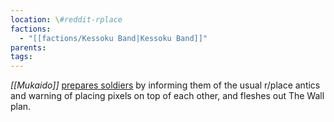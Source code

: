 ```yaml
---
location: \#reddit-rplace
factions:
  - "[[factions/Kessoku Band|Kessoku Band]]"
parents: 
tags: 
---
```

*[[Mukaido]]* [prepares soldiers](discord://discord.com/channels/1093664259273130084/1131230952119615600/1131434542662692874) by informing them of the usual r/place antics and warning of placing pixels on top of each other, and fleshes out The Wall plan.
